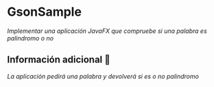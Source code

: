 # GsonSample

_Implementar una aplicación  JavaFX que compruebe si una palabra es palindromo o no_

## Información adicional 🚀

_La aplicación pedirá una palabra y devolverá si es o no palindromo_
